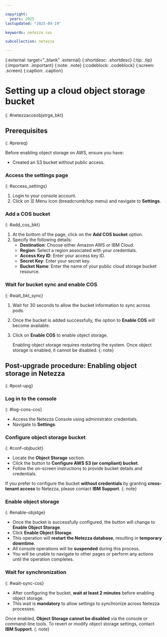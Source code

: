 ```yaml
---

copyright:
  years: 2025
lastupdated: "2025-09-19"

keywords: netezza cos

subcollection: netezza

---
```


{:external: target="_blank" .external}
{:shortdesc: .shortdesc}
{:tip: .tip}
{:important: .important}
{:note: .note}
{:codeblock: .codeblock}
{:screen: .screen}
{:caption: .caption}

# Setting up a cloud object storage bucket
{: #netezzacosobjstrge_bkt}

## Prerequisites
{: #prereq}

Before enabling object storage on AWS, ensure you have:

- Created an S3 bucket without public access.

### Access the settings page
{: #access_settings}

1. Login to your console account.
2. Click on ☰ Menu Icon (breadcrumb/top menu) and navigate to **Settings**.

### Add a COS bucket
{: #add_cos_bkt}

1. At the bottom of the page, click on the **Add COS bucket** option.
2. Specify the following details:
	* **Destination**: Choose either Amazon AWS or IBM Cloud.
	* **Region**: Select a region associated with your credentials.
	* **Access Key ID**: Enter your access key ID.
	* **Secret Key**: Enter your secret key.
	* **Bucket Name**: Enter the name of your public cloud storage bucket resource.

### Wait for bucket sync and enable COS
{: #wait_bkt_sync}

1. Wait for 30 seconds to allow the bucket information to sync across pods.
2. Once the bucket is added successfully, the option to **Enable COS** will become available.
3. Click on **Enable COS** to enable object storage.

    Enabling object storage requires restarting the system. Once object storage is enabled, it cannot be disabled.
    {: note}

## Post-upgrade procedure: Enabling object storage in Netezza
{: #post-upg}

### Log in to the console
{: #log-cons-cos}

- Access the Netezza Console using administrator credentials.
- Navigate to **Settings**.

### Configure object storage bucket
{: #conf-objbuckt}

- Locate the **Object Storage** section.
- Click the button to **Configure AWS S3 (or compliant) bucket**.
- Follow the on-screen instructions to provide bucket details and credentials.

If you prefer to configure the bucket **without credentials** by granting **cross-tenant access** to Netezza, please contact **IBM Support**.
{: note}

### Enable object storage
{: #enable-objstge}

- Once the bucket is successfully configured, the button will change to **Enable Object Storage**.
- Click **Enable Object Storage**.
- This operation will **restart the Netezza database**, resulting in **temporary downtime**.
- All console operations will be **suspended** during this process.
- You will be unable to navigate to other pages or perform any actions until the operation completes.

### Wait for synchronization
{: #wait-sync-cos}

- After configuring the bucket, **wait at least 2 minutes** before enabling object storage.
- This wait is **mandatory** to allow settings to synchronize across Netezza processes.

Once enabled, **Object Storage cannot be disabled** via the console or command-line tools. To revert or modify object storage settings, contact **IBM Support**.
{: note}
